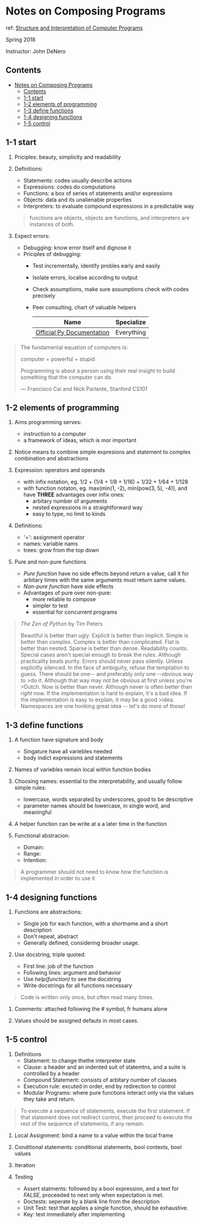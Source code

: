 # Notes on Composing Programs

ref: [Structure and Interpretation of Computer Programs][ref1]

Spring 2018

Instructor: John DeNero

## Contents

<!-- TOC -->

- [Notes on Composing Programs](#notes-on-composing-programs)
    - [Contents](#contents)
    - [1-1 start](#1-1-start)
    - [1-2 elements of programming](#1-2-elements-of-programming)
    - [1-3 define functions](#1-3-define-functions)
    - [1-4 designing functions](#1-4-designing-functions)
    - [1-5 control](#1-5-control)

<!-- /TOC -->
<!-- link -->
[ref1]:http://mitpress.mit.edu/sicp

## 1-1 start

1. Priciples: beauty, simplicity and readability

2. Definitions:
    - Statements: codes usually describe actions
    - Expressions: codes do computations
    - Functions: a box of series of statements and/or expressions
    - Objects: data and its unalienable properties
    - Interpreters: to evaluate compound expressions in a predictable way

    >functions are objects, objects are functions, and interpreters are instances of both.

3. Expect errors:
    - Debugging: know error itself and dignose it
    - Priciples of debugging:
        - Test incrementally, identify probles early and easily
        - Isolate errors, localise according to output
        - Check assumptions, make sure assumptions check with codes precisely
        - Peer consulting, chart of valuable helpers

            Name|Specialize
            ---|---
            [Official Py Documentation][st1]|Everything

>The fundamental equation of computers is:
>
>computer = powerful + stupid
>
>Programming is about a person using their real insight to build something that the computer can do.
>
>— Francisco Cai and Nick Parlante, Stanford CS101

<!-- links -->
[st1]:https://docs.python.org/3/index.html

## 1-2 elements of programming

1. Aims programming serves:
    - instruction to a computer
    - a framework of ideas, which is mor important

1. Notice means to combine simple expresions and statement to complex combination and abstractions

1. Expression: operators and operands
    - with infix notation, eg. 1/2 + (1/4 + 1/8 + 1/16) + 1/32 + 1/64 + 1/128
    - with function notaton, eg. max(min(1, -2), min(pow(3, 5), -4)), and have __THREE__ advantages over infix ones:
        - arbitary number of arguments
        - nested expressions in a straightforward way
        - easy to type, no limit to kinds

1. Definitions:
    - '=': assignment operator
    - names: variable nams
    - trees: grow from the top down

1. Pure and non-pure functions
    - _Pure function_ have no side effects beyond return a value, call it for arbitary times with the same arguments must return same values.
    - _Non-pure function_ have side effects
    - Advantages of pure over non-pure:
        - more reliable to compose
        - simpler to test
        - essential for concurrent programs

>_The Zen of Python_ by Tim Peters
>
>Beautiful is better than ugly.
>Explicit is better than implicit.
>Simple is better than complex.
>Complex is better than complicated.
>Flat is better than nested.
>Sparse is better than dense.
>Readability counts.
>Special cases aren't special enough to break the rules.
>Although practicality beats purity.
>Errors should never pass silently.
>Unless explicitly silenced.
>In the face of ambiguity, refuse the temptation to guess.
>There should be one-- and preferably only one --obvious way to >do it.
>Although that way may not be obvious at first unless you're >Dutch.
>Now is better than never.
>Although never is often better than *right* now.
>If the implementation is hard to explain, it's a bad idea.
>If the implementation is easy to explain, it may be a good >idea.
>Namespaces are one honking great idea -- let's do more of those!

## 1-3 define functions

1. A function have signature and body
    - Singature have all variebles needed
    - body indict expressions and statements

2. Names of variebles remain local within function bodies

3. Choosing names: essential to the interpretability, and usually follow simple rules:
    - lowercase, words separated by underscores, good to be descriptive
    - parameter names should be lowercase, in single word, and meaningful

4. A helper function can be write at a a later time in the function

5. Functional abstracion:
    - Domain:
    - Range:
    - Intention:

>A programmer should not need to know how the function is implemented in order to use it

## 1-4 designing functions

1. Functions are abstractions:
    - Single job for each function, with a shortname and a short description
    - Don't repeat, abstract
    - Generally defined, considering broader usage.

1. Use docstring, triple quoted:
    - First line: job of the function
    - Following lines: argument and behavior
    - Use _help(function)_ to see the docstring
    - Write docstrings for all functions necessary

>Code is written only once, but often read many times.

1. Comments: attached following the # symbol, fr humans alone

1. Values should be assigned defauts in most cases.

## 1-5 control

1. Definitions
    - Statement: to change thethe interpreter state
    - Clause: a header and an indented suit of statemtns, and a suite is controlled by a header
    - Compound Statement: consists of arbitary number of clauses
    - Execution rule: excuted in order, end by redirection to  control
    - Modular Programs: where pure functions interact only via the values they take and return.

>To execute a sequence of statements, execute the first statement. If that statement does not redirect control, then proceed to execute the rest of the sequence of statements, if any remain.

1. Local Assignment: bind a name to a value within the local frame

1. Conditional statements: conditional statements, bool contexts, bool values

1. Iteration

1. Testing
    - Assert statments: followed by a bool expression, and a text for _FALSE_, proceeded to next only when expectation is met.
    - Doctests: seperate by a blank line from the description
    - Unit Test: test that applies a single function, should be exhaustive.
    - Key: test immediately after implementing